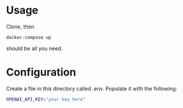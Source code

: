 
# Usage

Clone, then

`docker-compose up`

should be all you need. 

# Configuration

Create a file in this directory called .env. Populate it with the following: 


```bash
OPENAI_API_KEY="your key here"
```